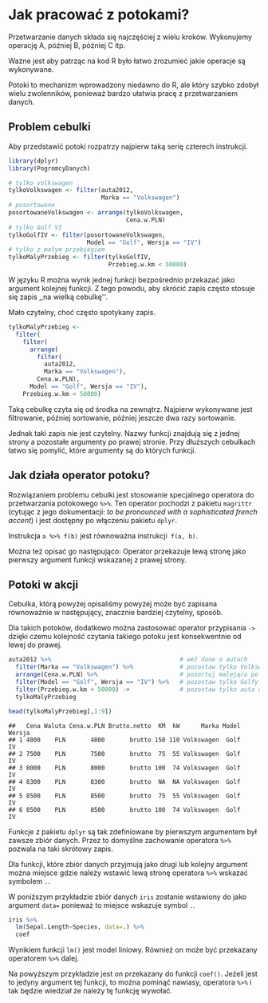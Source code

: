 # Jak pracować z potokami?

Przetwarzanie danych składa się najczęściej z wielu kroków. 
Wykonujemy operację A, później B, później C itp.

Ważne jest aby patrząc na kod R było łatwo zrozumieć
jakie operacje są wykonywane. 

Potoki to mechanizm wprowadzony niedawno do R,
ale który szybko zdobył wielu zwolenników,
ponieważ bardzo ułatwia pracę z przetwarzaniem danych.

## Problem cebulki

Aby przedstawić potoki rozpatrzy najpierw taką serię czterech instrukcji.


```r
library(dplyr)
library(PogromcyDanych)

# tylko volkswagen
tylkoVolkswagen <- filter(auta2012, 
                          Marka == "Volkswagen")
# posortowane
posortowaneVolkswagen <- arrange(tylkoVolkswagen, 
                                 Cena.w.PLN)
# tylko Golf VI
tylkoGolfIV <- filter(posortowaneVolkswagen, 
                      Model == "Golf", Wersja == "IV")
# tylko z małym przebiegiem
tylkoMalyPrzebieg <- filter(tylkoGolfIV, 
                            Przebieg.w.km < 50000)
```

W języku R można wynik jednej funkcji bezpośrednio przekazać jako argument kolejnej funkcji.
Z tego powodu, aby skrócić zapis często stosuje się zapis  ,,na wielką cebulkę''.

Mało czytelny, choć często spotykany zapis.


```r
tylkoMalyPrzebieg <- 
  filter(
    filter(
      arrange(
        filter(
          auta2012, 
          Marka == "Volkswagen"), 
        Cena.w.PLN), 
      Model == "Golf", Wersja == "IV"), 
    Przebieg.w.km < 50000)
```

Taką cebulkę czyta się od środka na zewnątrz. Najpierw wykonywane jest filtrowanie, później sortowanie, później jeszcze dwa razy sortowanie. 

Jednak taki zapis nie jest czytelny. Nazwy funkcji znajdują się z jednej strony a pozostałe argumenty po prawej stronie. Przy dłuższych cebulkach łatwo się pomylić, które argumenty są do których funkcji.

## Jak działa operator potoku?

Rozwiązaniem problemu cebulki jest stosowanie specjalnego operatora do przetwarzania potokowego `%>%`. Ten operator pochodzi z pakietu `magrittr`  (cytując z jego dokumentacji: *to be pronounced with a sophisticated french accent*)  i jest dostępny po włączeniu pakietu `dplyr`.

Instrukcja ` a %>% f(b) ` jest równoważna instrukcji` f(a, b)`.

Można też opisać go następująco: Operator przekazuje lewą stronę jako pierwszy argument funkcji wskazanej z prawej strony.

## Potoki w akcji

Cebulka, którą powyżej opisaliśmy powyżej może być zapisana równoważnie w następujący, znacznie bardziej czytelny, sposób.

Dla takich potoków, dodatkowo można zastosować operator przypisania `->` dzięki czemu kolejność czytania takiego potoku jest konsekwentnie od lewej do prawej.


```r
auta2012 %>%                                    # weź dane o autach
  filter(Marka == "Volkswagen") %>%             # pozostaw tylko Volkswageny
  arrange(Cena.w.PLN) %>%                       # posortuj malejąco po cenie
  filter(Model == "Golf", Wersja == "IV") %>%   # pozostaw tylko Golfy VI
  filter(Przebieg.w.km < 50000) ->              # pozostaw tylko auta o małym przebiegu
  tylkoMalyPrzebieg

head(tylkoMalyPrzebieg[,1:9])
```

```
##   Cena Waluta Cena.w.PLN Brutto.netto  KM  kW      Marka Model Wersja
## 1 4800    PLN       4800       brutto 150 110 Volkswagen  Golf     IV
## 2 7500    PLN       7500       brutto  75  55 Volkswagen  Golf     IV
## 3 8000    PLN       8000       brutto 100  74 Volkswagen  Golf     IV
## 4 8300    PLN       8300       brutto  NA  NA Volkswagen  Golf     IV
## 5 8500    PLN       8500       brutto  75  55 Volkswagen  Golf     IV
## 6 8500    PLN       8500       brutto 100  74 Volkswagen  Golf     IV
```

Funkcje z pakietu `dplyr` są tak zdefiniowane by pierwszym argumentem był zawsze zbiór danych. Przez to domyślne zachowanie operatora `%>%` pozwala na taki skrótowy zapis.

Dla funkcji, które zbiór danych przyjmują jako drugi lub kolejny argument można miejsce gdzie należy wstawić lewą stronę operatora `%>%` wskazać symbolem `.`.

W poniższym przykładzie zbiór danych `iris` zostanie wstawiony do jako argument `data=` ponieważ to miejsce wskazuje symbol `.`.


```r
iris %>%
  lm(Sepal.Length~Species, data=.) %>%
  coef
```

Wynikiem funkcji `lm()` jest model liniowy. Również on może być przekazany operatorem `%>%` dalej. 

Na powyższym przykładzie jest on przekazany do funkcji `coef()`. Jeżeli jest to jedyny argument tej funkcji, to można pominąć nawiasy, operatora `%>%` i tak będzie wiedział że należy tę funkcję wywołać.

